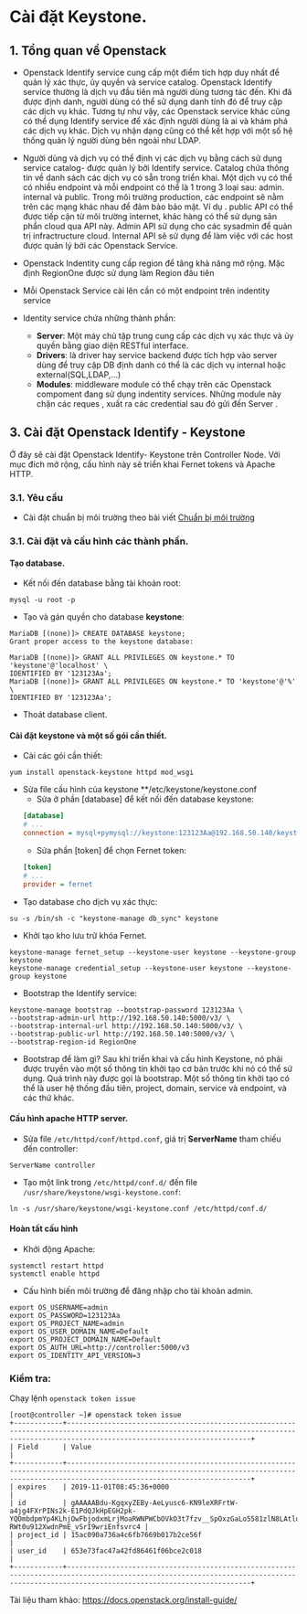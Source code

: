 # Cài đặt Keystone.


## 1. Tổng quan về Openstack 
- Openstack Identify service cung cấp một điểm tích hợp duy nhất để quản lý xác thực, ủy quyền và service catalog. Openstack Identify service thường là dịch vụ đầu tiên mà người dùng tương tác đến. Khi đã được định danh, người dùng có thể sử dụng danh tính đó để truy cập các dịch vụ khác. Tương tự như vậy, các Openstack service khác cũng có thể dụng Identify service để xác định người dùng là ai và khám phá các dịch vụ khác. Dịch vụ nhận dạng cũng có thể kết hợp với một số hệ thống quản lý người dùng bên ngoài như LDAP.
- Người dùng và dịch vụ có thể  định vị các dịch vụ bằng cách sử dụng service catalog- được quản lý bởi Identify service. Catalog chứa thông tin về danh sách các dịch vụ có sẵn trong triển khai. Một dịch vụ có thể có nhiều endpoint và mỗi endpoint có thể là 1 trong 3 loại sau: admin. internal và public. Trong môi trường production, các endpoint sẽ nằm trên các mạng khác nhau để đảm bảo bảo mật. Ví dụ . public API có thể được tiếp cận từ môi trường internet, khác hàng có thể sử dụng sản phẩn cloud qua API này. Admin API sử dụng cho các sysadmin để quản trị infractructure cloud. Internal API sẽ sử dụng để làm việc với các host được quản lý bởi các Openstack Service.
- Openstack Indentity cung cấp region để tăng khả năng mở rộng. Mặc định RegionOne được sử dụng làm Region đâu tiên
- Mỗi Openstack Service cài lên cần có một endpoint trên indentity service

- Identity service chứa những thành phần:
    - **Server**: Một máy chủ tập trung cung cấp các dịch vụ xác thực và ủy quyền bằng giao diện RESTful interface.
    - **Drivers**: là driver hay service backend được tích hợp vào server dùng để truy cập DB định danh có thể là các dịch vụ internal hoặc external(SQL,LDAP,...)
    - **Modules**: middleware module có thể chạy trên các Openstack compoment đang sử dụng indentity services. Những module này chặn các reques , xuất ra các credential sau đó gửi đến Server .



## 3. Cài đặt Openstack Identify - Keystone
Ở đây sẽ cài đặt Openstack Identify- Keystone trên Controller Node. Với mục đích mở rộng, cấu hình này sẽ triển khai Fernet tokens và Apache HTTP.
### 3.1. Yêu cầu

- Cài đặt chuẩn bị môi trường theo bài viết [Chuẩn bị môi trường](../01.Overview/04.Enviroment-setup.md)


### 3.1. Cài đặt và cấu hình các thành phần.
#### Tạo database.
- Kết nối đến database bằng tài khoản root:
```
mysql -u root -p 
```
- Tạo và gán quyền cho database **keystone**:
```
MariaDB [(none)]> CREATE DATABASE keystone;
Grant proper access to the keystone database:

MariaDB [(none)]> GRANT ALL PRIVILEGES ON keystone.* TO 'keystone'@'localhost' \
IDENTIFIED BY '123123Aa';
MariaDB [(none)]> GRANT ALL PRIVILEGES ON keystone.* TO 'keystone'@'%' \
IDENTIFIED BY '123123Aa';
```
- Thoát database client.

#### Cài đặt keystone và một số gói cần thiết.
- Cài các gói cần thiết:
```
yum install openstack-keystone httpd mod_wsgi
```
- Sửa file cấu hình của keystone **/etc/keystone/keystone.conf
    - Sửa ở phần [database] để kết nối đến database keystone:     
    ```ini
    [database]
    # ...
    connection = mysql+pymysql://keystone:123123Aa@192.168.50.140/keystone
    ```
    - Sửa phần [token] để chọn Fernet token:
    ```ini
    [token]
    # ...
    provider = fernet
    ```
- Tạo database cho dịch vụ xác thực:

```
su -s /bin/sh -c "keystone-manage db_sync" keystone
```
- Khởi tạo kho lưu trữ khóa Fernet.
```
keystone-manage fernet_setup --keystone-user keystone --keystone-group keystone
keystone-manage credential_setup --keystone-user keystone --keystone-group keystone
```

- Bootstrap the Identify service:
```
keystone-manage bootstrap --bootstrap-password 123123Aa \
--bootstrap-admin-url http://192.168.50.140:5000/v3/ \
--bootstrap-internal-url http://192.168.50.140:5000/v3/ \
--bootstrap-public-url http://192.168.50.140:5000/v3/ \
--bootstrap-region-id RegionOne
```
- Bootstrap để làm gì? Sau khi triển khai và cấu hình Keystone, nó phải được truyền vào một số thông tin khởi tạo cơ bản trước khi nó có thể sử dụng. Quá trình này được gọi là bootstrap. Một số thông tin khởi tạo có thể là user hệ thống đầu tiên, project, domain, service và endpoint, và các thứ khác.                                                           

#### Cấu hình apache HTTP server.
- Sửa file `/etc/httpd/conf/httpd.conf`, giá trị **ServerName** tham chiếu đến controller:
```
ServerName controller
```
- Tạo một link trong `/etc/httpd/conf.d/` đến file `/usr/share/keystone/wsgi-keystone.conf`:
```
ln -s /usr/share/keystone/wsgi-keystone.conf /etc/httpd/conf.d/
```

#### Hoàn tất cấu hình
- Khởi động Apache:
```
systemctl restart httpd
systemctl enable httpd
```
- Cấu hình biến môi trường để đăng nhập cho tài khoản admin.
```
export OS_USERNAME=admin
export OS_PASSWORD=123123Aa
export OS_PROJECT_NAME=admin
export OS_USER_DOMAIN_NAME=Default
export OS_PROJECT_DOMAIN_NAME=Default
export OS_AUTH_URL=http://controller:5000/v3
export OS_IDENTITY_API_VERSION=3
```


### Kiểm tra:

Chạy lệnh `openstack token issue`
```
[root@controller ~]# openstack token issue
+------------+-----------------------------------------------------------------------------------------------------------------------------------------------------------------------------------------+
| Field      | Value                                                                                                                                                                                   |
+------------+-----------------------------------------------------------------------------------------------------------------------------------------------------------------------------------------+
| expires    | 2019-11-01T08:45:36+0000                                                                                                                                                                |
| id         | gAAAAABdu-KgqxyZEBy-AeLyusc6-KN9leXRFrtW-a4jg4FXrPINs2k-E1PdQJkHpEGH2pk-YQOmbdpmYp4KLhjOwFbjodxmLrjMoaRWNPWCbOVkO3t7fzv__SpOxzGaLo5581zlN8LAtlu48NAfgi-RWt0u912XwdnPmE_vSrI9wriEnfsvrc4 |
| project_id | 15ac090a736a4c6fb7669b017b2ce56f                                                                                                                                                        |
| user_id    | 653e73fac47a42fd86461f06bce2c018                                                                                                                                                        |
+------------+-----------------------------------------------------------------------------------------------------------------------------------------------------------------------------------------+

```



Tài liệu tham khảo:
https://docs.openstack.org/install-guide/